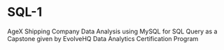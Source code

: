 # SQL-1
AgeX Shipping  Company Data  Analysis using MySQL for SQL Query as a Capstone given by EvolveHQ Data Analytics Certification Program

